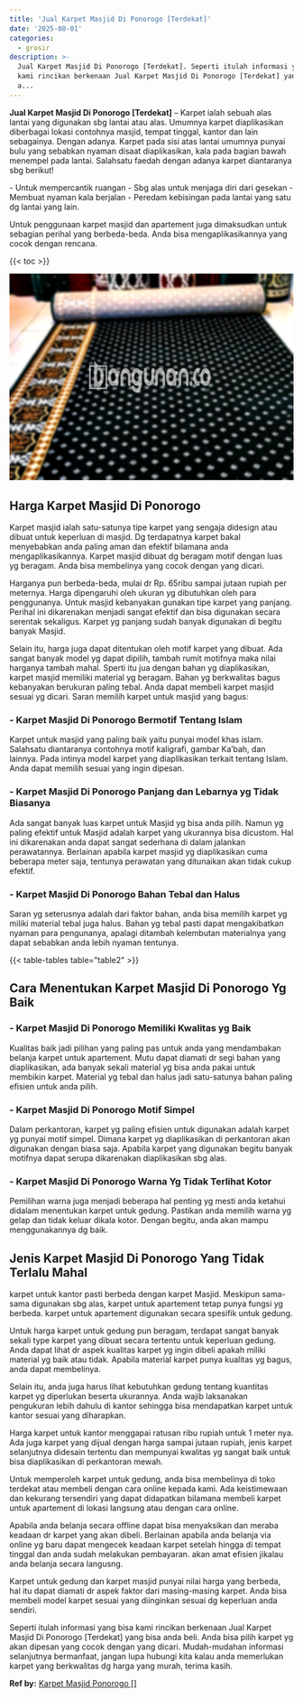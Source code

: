 ```yaml
---
title: 'Jual Karpet Masjid Di Ponorogo [Terdekat]'
date: '2025-08-01'
categories:
  - grosir
description: >-
  Jual Karpet Masjid Di Ponorogo [Terdekat]. Seperti itulah informasi yang bisa
  kami rincikan berkenaan Jual Karpet Masjid Di Ponorogo [Terdekat] yang bisa
  a...
---
```


**Jual Karpet Masjid Di Ponorogo \[Terdekat\]** – Karpet ialah sebuah alas lantai yang digunakan sbg lantai atau alas. Umumnya karpet diaplikasikan diberbagai lokasi contohnya masjid, tempat tinggal, kantor dan lain sebagainya. Dengan adanya. Karpet pada sisi atas lantai umumnya punyai bulu yang sebabkan nyaman disaat diaplikasikan, kala pada bagian bawah menempel pada lantai. Salahsatu faedah dengan adanya karpet diantaranya sbg berikut!

\- Untuk mempercantik ruangan - Sbg alas untuk menjaga diri dari gesekan - Membuat nyaman kala berjalan - Peredam kebisingan pada lantai yang satu dg lantai yang lain.

Untuk penggunaan karpet masjid dan apartement juga dimaksudkan untuk sebagian perihal yang berbeda-beda. Anda bisa mengaplikasikannya yang cocok dengan rencana.

{{< toc >}}

![Jual Karpet Masjid Di Ponorogo [Terdekat]](/images/grosir-karpet-murah-47.png)

## Harga Karpet Masjid Di Ponorogo

Karpet masjid ialah satu-satunya tipe karpet yang sengaja didesign atau dibuat untuk keperluan di masjid. Dg terdapatnya karpet bakal menyebabkan anda paling aman dan efektif bilamana anda mengaplikasikannya. Karpet masjid dibuat dg beragam motif dengan luas yg beragam. Anda bisa membelinya yang cocok dengan yang dicari.

Harganya pun berbeda-beda, mulai dr Rp. 65ribu sampai jutaan rupiah per meternya. Harga dipengaruhi oleh ukuran yg dibutuhkan oleh para penggunanya. Untuk masjid kebanyakan gunakan tipe karpet yang panjang. Perihal ini dikarenakan menjadi sangat efektif dan bisa digunakan secara serentak sekaligus. Karpet yg panjang sudah banyak digunakan di begitu banyak Masjid.

Selain itu, harga juga dapat ditentukan oleh motif karpet yang dibuat. Ada sangat banyak model yg dapat dipilih, tambah rumit motifnya maka nilai harganya tambah mahal. Sperti itu jua dengan bahan yg diaplikasikan, karpet masjid memiliki material yg beragam. Bahan yg berkwalitas bagus kebanyakan berukuran paling tebal. Anda dapat membeli karpet masjid sesuai yg dicari. Saran memilih karpet untuk masjid yang bagus:

### \- Karpet Masjid Di Ponorogo Bermotif Tentang Islam

Karpet untuk masjid yang paling baik yaitu punyai model khas islam. Salahsatu diantaranya contohnya motif kaligrafi, gambar Ka’bah, dan lainnya. Pada intinya model karpet yang diaplikasikan terkait tentang Islam. Anda dapat memilih sesuai yang ingin dipesan.

### \- Karpet Masjid Di Ponorogo Panjang dan Lebarnya yg Tidak Biasanya

Ada sangat banyak luas karpet untuk Masjid yg bisa anda pilih. Namun yg paling efektif untuk Masjid adalah karpet yang ukurannya bisa dicustom. Hal ini dikarenakan anda dapat sangat sederhana di dalam jalankan perawatannya. Berlainan apabila karpet masjid yg diaplikasikan cuma beberapa meter saja, tentunya perawatan yang ditunaikan akan tidak cukup efektif.

### \- Karpet Masjid Di Ponorogo Bahan Tebal dan Halus

Saran yg seterusnya adalah dari faktor bahan, anda bisa memilih karpet yg miliki material tebal juga halus. Bahan yg tebal pasti dapat mengakibatkan nyaman para pengunanya, apalagi ditambah kelembutan materialnya yang dapat sebabkan anda lebih nyaman tentunya.

{{< table-tables table="table2" >}}

## Cara Menentukan Karpet Masjid Di Ponorogo Yg Baik

### \- Karpet Masjid Di Ponorogo Memiliki Kwalitas yg Baik

Kualitas baik jadi pilihan yang paling pas untuk anda yang mendambakan belanja karpet untuk apartement. Mutu dapat diamati dr segi bahan yang diaplikasikan, ada banyak sekali material yg bisa anda pakai untuk membikin karpet. Material yg tebal dan halus jadi satu-satunya bahan paling efisien untuk anda pilih.

### \- Karpet Masjid Di Ponorogo Motif Simpel

Dalam perkantoran, karpet yg paling efisien untuk digunakan adalah karpet yg punyai motif simpel. Dimana karpet yg diaplikasikan di perkantoran akan digunakan dengan biasa saja. Apabila karpet yang digunakan begitu banyak motifnya dapat serupa dikarenakan diaplikasikan sbg alas.

### \- Karpet Masjid Di Ponorogo Warna Yg Tidak Terlihat Kotor

Pemilihan warna juga menjadi beberapa hal penting yg mesti anda ketahui didalam menentukan karpet untuk gedung. Pastikan anda memilih warna yg gelap dan tidak keluar dikala kotor. Dengan begitu, anda akan mampu menggunakannya dg baik.

## Jenis Karpet Masjid Di Ponorogo Yang Tidak Terlalu Mahal

karpet untuk kantor pasti berbeda dengan karpet Masjid. Meskipun sama-sama digunakan sbg alas, karpet untuk apartement tetap punya fungsi yg berbeda. karpet untuk apartement digunakan secara spesifik untuk gedung.

Untuk harga karpet untuk gedung pun beragam, terdapat sangat banyak sekali type karpet yang dibuat secara tertentu untuk keperluan gedung. Anda dapat lihat dr aspek kualitas karpet yg ingin dibeli apakah miliki material yg baik atau tidak. Apabila material karpet punya kualitas yg bagus, anda dapat membelinya.

Selain itu, anda juga harus lihat kebutuhkan gedung tentang kuantitas karpet yg diperlukan beserta ukurannya. Anda wajib laksanakan pengukuran lebih dahulu di kantor sehingga bisa mendapatkan karpet untuk kantor sesuai yang diharapkan.

Harga karpet untuk kantor menggapai ratusan ribu rupiah untuk 1 meter nya. Ada juga karpet yang dijual dengan harga sampai jutaan rupiah, jenis karpet selanjutnya didesain tertentu dan mempunyai kwalitas yg sangat baik untuk bisa diaplikasikan di perkantoran mewah.

Untuk memperoleh karpet untuk gedung, anda bisa membelinya di toko terdekat atau membeli dengan cara online kepada kami. Ada keistimewaan dan kekurang tersendiri yang dapat didapatkan bilamana membeli karpet untuk apartement di lokasi langsung atau dengan cara online.

Apabila anda belanja secara offline dapat bisa menyaksikan dan meraba keadaan dr karpet yang akan dibeli. Berlainan apabila anda belanja via online yg baru dapat mengecek keadaan karpet setelah hingga di tempat tinggal dan anda sudah melakukan pembayaran. akan amat efisien jikalau anda belanja secara langusng.

Karpet untuk gedung dan karpet masjid punyai nilai harga yang berbeda, hal itu dapat diamati dr aspek faktor dari masing-masing karpet. Anda bisa membeli model karpet sesuai yang diinginkan sesuai dg keperluan anda sendiri.

Seperti itulah informasi yang bisa kami rincikan berkenaan Jual Karpet Masjid Di Ponorogo \[Terdekat\] yang bisa anda beli. Anda bisa pilih karpet yg akan dipesan yang cocok dengan yang dicari. Mudah-mudahan informasi selanjutnya bermanfaat, jangan lupa hubungi kita kalau anda memerlukan karpet yang berkwalitas dg harga yang murah, terima kasih.

**Ref by:**  [Karpet Masjid Ponorogo []](https://id.wikipedia.org/wiki/Karpet)
